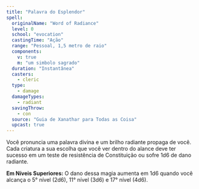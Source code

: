 ```yaml
---
title: "Palavra do Esplendor"
spell:
  originalName: "Word of Radiance"
  level: 0
  school: "evocation"
  castingTime: "Ação"
  range: "Pessoal, 1,5 metro de raio"
  components:
    v: true
    m: "um simbolo sagrado"
  duration: "Instantânea"
  casters:
    - cleric
  type:
    - damage
  damageTypes:
    - radiant
  savingThrow:
    - con
  source: "Guia de Xanathar para Todas as Coisa"
  upcast: true
---
```


Você pronuncia uma palavra divina e um brilho radiante propaga de você. Cada criatura a sua escolha que você ver dentro do alance deve ter sucesso em um teste de resistência de Constituição ou sofre 1d6 de dano radiante.

**Em Níveis Superiores:** O dano dessa magia aumenta em 1d6 quando você alcança o 5° nível (2d6), 11° nível (3d6) e 17° nível (4d6).
